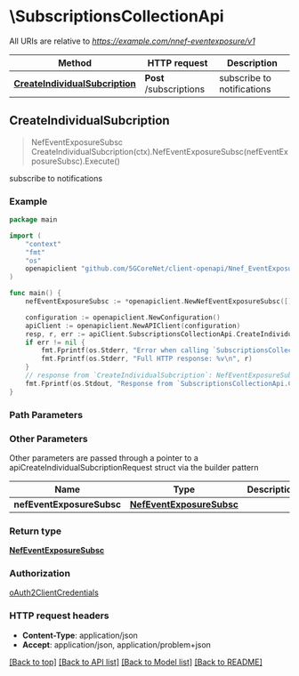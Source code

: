 # \SubscriptionsCollectionApi

All URIs are relative to *https://example.com/nnef-eventexposure/v1*

Method | HTTP request | Description
------------- | ------------- | -------------
[**CreateIndividualSubcription**](SubscriptionsCollectionApi.md#CreateIndividualSubcription) | **Post** /subscriptions | subscribe to notifications



## CreateIndividualSubcription

> NefEventExposureSubsc CreateIndividualSubcription(ctx).NefEventExposureSubsc(nefEventExposureSubsc).Execute()

subscribe to notifications

### Example

```go
package main

import (
    "context"
    "fmt"
    "os"
    openapiclient "github.com/5GCoreNet/client-openapi/Nnef_EventExposure"
)

func main() {
    nefEventExposureSubsc := *openapiclient.NewNefEventExposureSubsc([]openapiclient.NefEventSubs{*openapiclient.NewNefEventSubs(*openapiclient.NewNefEvent())}, "NotifUri_example", "NotifId_example") // NefEventExposureSubsc | 

    configuration := openapiclient.NewConfiguration()
    apiClient := openapiclient.NewAPIClient(configuration)
    resp, r, err := apiClient.SubscriptionsCollectionApi.CreateIndividualSubcription(context.Background()).NefEventExposureSubsc(nefEventExposureSubsc).Execute()
    if err != nil {
        fmt.Fprintf(os.Stderr, "Error when calling `SubscriptionsCollectionApi.CreateIndividualSubcription``: %v\n", err)
        fmt.Fprintf(os.Stderr, "Full HTTP response: %v\n", r)
    }
    // response from `CreateIndividualSubcription`: NefEventExposureSubsc
    fmt.Fprintf(os.Stdout, "Response from `SubscriptionsCollectionApi.CreateIndividualSubcription`: %v\n", resp)
}
```

### Path Parameters



### Other Parameters

Other parameters are passed through a pointer to a apiCreateIndividualSubcriptionRequest struct via the builder pattern


Name | Type | Description  | Notes
------------- | ------------- | ------------- | -------------
 **nefEventExposureSubsc** | [**NefEventExposureSubsc**](NefEventExposureSubsc.md) |  | 

### Return type

[**NefEventExposureSubsc**](NefEventExposureSubsc.md)

### Authorization

[oAuth2ClientCredentials](../README.md#oAuth2ClientCredentials)

### HTTP request headers

- **Content-Type**: application/json
- **Accept**: application/json, application/problem+json

[[Back to top]](#) [[Back to API list]](../README.md#documentation-for-api-endpoints)
[[Back to Model list]](../README.md#documentation-for-models)
[[Back to README]](../README.md)

